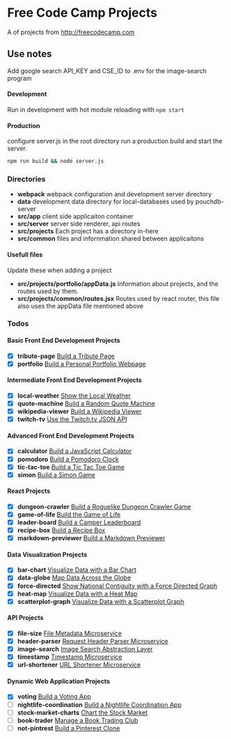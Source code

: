 # Free Code Camp Projects
A of projects from http://freecodecamp.com

## Use notes
Add google search API_KEY and CSE_ID to .env for the image-search program

#### Development
Run in development with hot module reloading with `npm start`

#### Production
configure server.js in the root directory run a production build and start the server.
```bash
npm run build && node server.js
```
### Directories
+ **webpack** webpack configuration and development server directory
+ **data** development data directory for local-databases used by pouchdb-server
+ **src/app** client side applicaiton container
+ **src/server** server side renderer, api routes
+ **src/projects** Each project has a directory in-here
+ **src/common** files and infornmation shared between applicaitons

#### Usefull files
Update these when adding a project
+ **src/projects/portfolio/appData.js** Information about projects, and the routes used by them.
+ **src/projects/common/routes.jsx** Routes used by react router, this file also uses the appData file mentioned above

### Todos

#### Basic Front End Development Projects
 - [x] **tribute-page** [Build a Tribute Page](https://www.freecodecamp.org/challenges/build-a-tribute-page)
 - [x] **portfolio** [Build a Personal Portfolio Webpage](https://www.freecodecamp.org/challenges/build-a-personal-portfolio-webpage)

#### Intermediate Front End Development Projects
 - [x] **local-weather** [Show the Local Weather](https://www.freecodecamp.org/challenges/show-the-local-weather)
 - [x] **quote-machine** [Build a Random Quote Machine](https://www.freecodecamp.org/challenges/build-a-random-quote-machine)
 - [x] **wikipedia-viewer** [Build a Wikipedia Viewer](https://www.freecodecamp.org/challenges/build-a-wikipedia-viewer)
 - [x] **twitch-tv** [Use the Twitch.tv JSON API](https://www.freecodecamp.org/challenges/use-the-twitchtv-json-api)

#### Advanced Front End Development Projects
 - [x] **calculator** [Build a JavaScript Calculator](https://www.freecodecamp.org/challenges/build-a-javascript-calculator)
 - [x] **pomodoro** [Build a Pomodoro Clock](https://www.freecodecamp.org/challenges/build-a-pomodoro-clock)
 - [x] **tic-tac-toe** [Build a Tic Tac Toe Game](https://www.freecodecamp.org/challenges/build-a-tic-tac-toe-game)
 - [x] **simon** [Build a Simon Game](https://www.freecodecamp.org/challenges/build-a-simon-game)

#### React Projects
 - [x] **dungeon-crawler** [Build a Roguelike Dungeon Crawler Game](https://www.freecodecamp.org/challenges/build-a-roguelike-dungeon-crawler-game)
 - [x] **game-of-life** [Build the Game of Life](https://www.freecodecamp.org/challenges/build-the-game-of-life)
 - [x] **leader-board** [Build a Camper Leaderboard](https://www.freecodecamp.org/challenges/build-a-camper-leaderboard)
 - [x] **recipe-box** [Build a Recipe Box](https://www.freecodecamp.org/challenges/build-a-recipe-box)
 - [x] **markdown-previewer** [Build a Markdown Previewer](https://www.freecodecamp.org/challenges/build-a-markdown-previewer)

#### Data Visualization Projects
 - [x] **bar-chart** [Visualize Data with a Bar Chart](https://www.freecodecamp.org/challenges/map-data-across-the-globe)
 - [x] **data-globe**  [Map Data Across the Globe](https://www.freecodecamp.org/challenges/map-data-across-the-globe)
 - [x] **force-directed** [Show National Contiguity with a Force Directed Graph](https://www.freecodecamp.org/challenges/show-national-contiguity-with-a-force-directed-graph)
 - [x] **heat-map** [Visualize Data with a Heat Map](https://www.freecodecamp.org/challenges/visualize-data-with-a-heat-map)
 - [x] **scatterplot-graph** [Visualize Data with a Scatterplot Graph](https://www.freecodecamp.org/challenges/visualize-data-with-a-scatterplot-graph)

#### API Projects
 - [x] **file-size** [File Metadata Microservice](https://www.freecodecamp.org/challenges/file-metadata-microservice)
 - [x] **header-parser** [Request Header Parser Microservice](https://www.freecodecamp.org/challenges/timestamp-microservice)
 - [x] **image-search** [Image Search Abstraction Layer](https://www.freecodecamp.org/challenges/image-search-abstraction-layer)
 - [x] **timestamp** [Timestamp Microservice](https://www.freecodecamp.org/challenges/timestamp-microservice)
 - [x] **url-shortener** [URL Shortener Microservice](https://www.freecodecamp.org/challenges/url-shortener-microservice)

#### Dynamic Web Application Projects
 - [x] **voting** [Build a Voting App](https://www.freecodecamp.org/challenges/build-a-voting-app)
 - [ ] **nightlife-coordination** [Build a Nightlife Coordination App](https://www.freecodecamp.org/challenges/build-a-nightlife-coordination-app)
 - [ ] **stock-market-charts** [Chart the Stock Market](https://www.freecodecamp.org/challenges/chart-the-stock-market)
 - [ ] **book-trader** [Manage a Book Trading Club](https://www.freecodecamp.org/challenges/manage-a-book-trading-club)
 - [ ] **not-pintrest** [Build a Pinterest Clone](https://www.freecodecamp.org/challenges/build-a-pinterest-clone)
